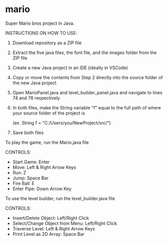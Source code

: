 # mario
Super Mario bros project in Java.

INSTRUCTIONS ON HOW TO USE:
1. Download repository as a ZIP file
2. Extract the five java files, the font file, and the images folder from the ZIP file
3. Create a new Java project in an IDE (ideally in VSCode)
4. Copy or move the contents from Step 2 directly into the source folder of the new Java project
5. Open MarioPanel.java and level_builder_panel.java and navigate to lines 74 and 78 respectively
6. In both files, make the String variable "f" equal to the full path of where your source folder of the project is

   (ex. String f = "C:/Users/you/NewProject/src/")
8. Save both files

To play the game, run the Mario.java file 

CONTROLS: 
- Start Game: Enter
- Move: Left & Right Arrow Keys
- Run: Z
- Jump: Space Bar
- Fire Ball: E
- Enter Pipe: Down Arrow Key

To use the level builder, run the level_builder.java file

CONTROLS:
- Insert/Delete Object: Left/Right Click
- Select/Change Object from Menu: Left/Right Click
- Traverse Level: Left & Right Arrow Keys
- Print Level as 2D Array: Space Bar
